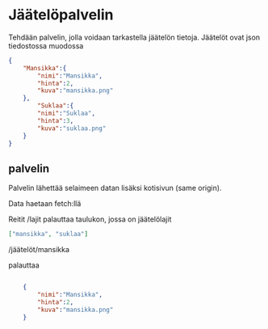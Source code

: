 # Jäätelöpalvelin

Tehdään palvelin, jolla voidaan tarkastella jäätelön tietoja. Jäätelöt ovat json tiedostossa muodossa

```json
{
    "Mansikka":{
        "nimi":"Mansikka",
        "hinta":2,
        "kuva":"mansikka.png"
    },
        "Suklaa":{
        "nimi":"Suklaa",
        "hinta":3,
        "kuva":"suklaa.png"
    }
}
```

## palvelin

Palvelin lähettää selaimeen datan lisäksi kotisivun (same origin).

Data haetaan fetch:llä

Reitit /lajit palauttaa taulukon, jossa on jäätelölajit

```json
["mansikka", "suklaa"]
```

/jäätelöt/mansikka

palauttaa

```json

    {
        "nimi":"Mansikka",
        "hinta":2,
        "kuva":"mansikka.png"
    }
```